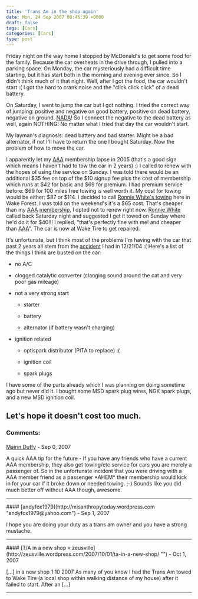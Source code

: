 ```yaml
---
title: 'Trans Am in the shop again'
date: Mon, 24 Sep 2007 00:46:39 +0000
draft: false
tags: [Cars]
categories: [Cars]
type: post
---
```


Friday night on the way home I stopped by McDonald's to get some food for the family. Because the car overheats in the drive through, I pulled into a parking space. On Monday, the car mysteriously had a difficult time starting, but it has start both in the morning and evening ever since. So I didn't think much of it that night. Well, after I got the food, the car wouldn't start :( I got the hard to crank noise and the "click click click" of a dead battery.

On Saturday, I went to jump the car but I got nothing. I tried the correct way of jumping: positive and negative on good battery, positive on dead battery, negative on ground. [NADA](http://www.wordreference.com/es/en/translation.asp?spen=nada)! So I connect the negative to the dead battery as well, again NOTHING! No matter what I tried that day the car wouldn't start.

My layman's diagnosis: dead battery and bad starter. Might be a bad alternator, if not I'll have to return the one I bought Saturday. Now the problem of how to move the car.

I apparently let my [AAA](http://www.aaacarolinas.com/) membership lapse in 2005 (that's a good sign which means I haven't had to tow the car in 2 years) :) I called to renew with the hopes of using the service on Sunday. I was told there would be an additional $35 fee on top of the $10 signup fee plus the cost of membership which runs at $42 for basic and $69 for premium. I had premium service before: $69 for 100 miles free towing is well worth it. My cost for towing would be either: $87 or $114. I decided to call [Ronnie White's towing](http://www.ronniewhites.com/shop/index.htm) here in Wake Forest. I was told on the weekend's it's a $65 cost. That's cheaper than my [AAA](http://www.aaacarolinas.com/) [membership](https://www.joinaaanow.com/member_info.asp?priorityType=noPriorNum), I opted not to renew right now. [Ronnie White](http://www.ronniewhites.com/shop/index.htm) called back Saturday night and suggested I get it towed on Sunday where he'd do it for $40!!! I replied, "that's perfectly fine with me! and cheaper than [AAA](http://www.aaacarolinas.com/)". The car is now at Wake Tire to get repaired.

It's unfortunate, but I think most of the problems I'm having with the car that past 2 years all stem from the [accident](http://zeusville.wordpress.com/2004/12/22/there-is-a-god/) I had in 12/21/04 :( Here's a list of the things I think are busted on the car:

*   no A/C

*   clogged catalytic converter (clanging sound around the cat and very poor gas mileage)

*   not a very strong start

    *   starter

    *   battery

    *   alternator (if battery wasn't charging)


*   ignition related

    *   optispark distributor (PITA to replace) :(

    *   ignition coil

    *   spark plugs


I have some of the parts already which I was planning on doing sometime ago but never did it. I bought some MSD spark plug wires, NGK spark plugs, and a new MSD ignition coil.

Let's hope it doesn't cost too much.
---
### Comments:
####
[Máirín Duffy](http://mihmo.livejournal.com/ "mairin@gmail.com") - <time datetime="2007-09-23 21:46:25">Sep 0, 2007</time>

A quick AAA tip for the future - If you have any friends who have a current AAA membership, they also get towing/etc service for cars you are merely a passenger of. So in the unfortunate incident that you were driving with a AAA member friend as a passenger \*AHEM\* their membership would kick in for your car if it broke down or needed towing. ;-) Sounds like you did much better off without AAA though, awesome.
<hr />
####
[andyfox1979](http://misanthropytoday.wordpress.com "andyfox1979@yahoo.com") - <time datetime="2007-09-24 06:21:49">Sep 1, 2007</time>

I hope you are doing your duty as a trans am owner and you have a strong mustache.
<hr />
####
[T/A in a new shop &laquo; zeusville](http://zeusville.wordpress.com/2007/10/01/ta-in-a-new-shop/ "") - <time datetime="2007-10-01 22:24:01">Oct 1, 2007</time>

\[...\] in a new shop 1 10 2007 As many of you know I had the Trans Am towed to Wake Tire (a local shop within walking distance of my house) after it failed to start. After an \[...\]
<hr />
